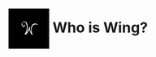 # <img src="https://raw.githubusercontent.com/real-ekansh/real-ekansh/main/logo.jpg" width="80" valign="middle"/> Who is Wing? 
